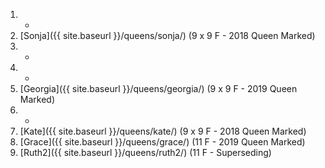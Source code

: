 1. -
1. [Sonja]({{ site.baseurl }}/queens/sonja/) (9 x 9 F - 2018 Queen Marked)
1. -
1. -
1. [Georgia]({{ site.baseurl }}/queens/georgia/) (9 x 9 F - 2019 Queen Marked)
1. -
1. [Kate]({{ site.baseurl }}/queens/kate/) (9 x 9 F - 2018 Queen Marked)
1. [Grace]({{ site.baseurl }}/queens/grace/) (11 F - 2019 Queen Marked)
1. [Ruth2]({{ site.baseurl }}/queens/ruth2/) (11 F - Superseding)
